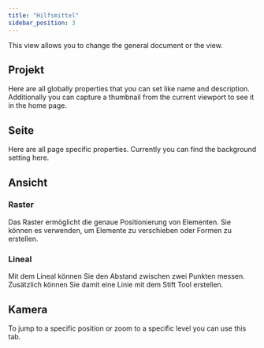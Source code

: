 ```yaml
---
title: "Hilfsmittel"
sidebar_position: 3
---
```


This view allows you to change the general document or the view.

## Projekt

Here are all globally properties that you can set like name and description. Additionally you can capture a thumbnail from the current viewport to see it in the home page.

## Seite

Here are all page specific properties. Currently you can find the background setting here.

## Ansicht

### Raster

Das Raster ermöglicht die genaue Positionierung von Elementen. Sie können es verwenden, um Elemente zu verschieben oder Formen zu erstellen.

### Lineal

Mit dem Lineal können Sie den Abstand zwischen zwei Punkten messen. Zusätzlich können Sie damit eine Linie mit dem Stift Tool erstellen.

## Kamera

To jump to a specific position or zoom to a specific level you can use this tab.
